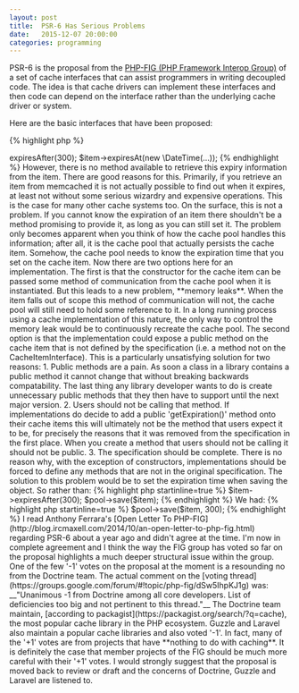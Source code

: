 ```yaml
---
layout: post
title:  PSR-6 Has Serious Problems
date:   2015-12-07 20:00:00
categories: programming
---
```


PSR-6 is the proposal from the [PHP-FIG (PHP Framework Interop Group)](http://www.php-fig.org/) of a set of cache interfaces that can assist programmers in writing decoupled code. The idea is that cache drivers can implement these interfaces and then code can depend on the interface rather than the underlying cache driver or system.

Here are the basic interfaces that have been proposed:

{% highlight php %}
<?php

namespace Psr\Cache;

interface CacheItemPoolInterface
{
    public function getItem($key);
    public function getItems(array $keys = array());
    public function hasItem($key);
    public function clear();
    public function deleteItem($key);
    public function deleteItems(array $keys);
    public function save(CacheItemInterface $item);
    public function saveDeferred(CacheItemInterface $item);
    public function commit();
}

interface CacheItemInterface
{
    public function getKey();
    public function get();
    public function isHit();
    public function set($value);
    public function expiresAt($expiration);
    public function expiresAfter($time);
}

interface CacheException {}

interface InvalidArgumentException extends CacheException {}
{% endhighlight %}

### Problem 1

The first problem is with the last two interfaces. They not make it clear that they are interfaces and **they also pretend to be exception classes**. This might provide a minor irritation to anyone implementing the interface, but to the user it should not be a problem. You can still catch it the same, right?

The exception system in PHP was **designed to be extended**. The issue here is that there is no guarantee that a class implenting the **InvalidArgumentException** interface defined by the proposal will also extend the root **InvalidArgumentException** class defined by PHP.

This leads to the ridiculous situation where the following situation is not only plausible, but completely in agreement with the specification:

{% highlight php startinline=true %}
if (
     $exception instanceof Psr\Cache\InvalidArgumentException &&
    !$exception instanceof \InvalidArgumentException
) {
    echo 'Huh?';
}
{% endhighlight %}

If you wanted to guarantee catching all invalid argument exceptions in a block of code you would need to do this:

{% highlight php startinline=true %}
try {
    // code
} catch (Psr\Cache\InvalidArgumentException $exception) {
    // invalid argument exception logic
} catch (\InvalidArgumentException $exception) {
    // invalid argument exception logic again
} // ...
{% endhighlight %}

This might not sound so significant, but I cannot for the life of me understand why the proposal decided to use interfaces in the first place. It doesn't appear to solve any problems and it actually creates one.

### Problem 2

On the interfaces it is possible to set a time to live on a cache item using the following methods;

{% highlight php startinline=true %}
$item->expiresAfter(300);
$item->expiresAt(new \DateTime(...));
{% endhighlight %}

However, there is no method available to retrieve this expiry information from the item. There are good reasons for this. Primarily, if you retrieve an item from memcached it is not actually possible to find out when it expires, at least not without some serious wizardry and expensive operations. This is the case for many other cache systems too.

On the surface, this is not a problem. If you cannot know the expiration of an item there shouldn't be a method promising to provide it, as long as you can still set it.

The problem only becomes apparent when you think of how the cache pool handles this information; after all, it is the cache pool that actually persists the cache item. Somehow, the cache pool needs to know the expiration time that you set on the cache item.

Now there are two options here for an implementation.

The first is that the constructor for the cache item can be passed some method of communication from the cache pool when it is instantiated. But this leads to a new problem, **memory leaks**. When the item falls out of scope this method of communication will not, the cache pool will still need to hold some reference to it. In a long running process using a cache implementation of this nature, the only way to control the memory leak would be to continuously recreate the cache pool.

The second option is that the implementation could expose a public method on the cache item that is not defined by the specification (i.e. a method not on the CacheItemInterface). This is a particularly unsatisfying solution for two reasons:

1. Public methods are a pain. As soon a class in a library contains a public method it cannot change that without breaking backwards compatability. The last thing any library developer wants to do is create unnecessary public methods that they then have to support until the next major version.

2. Users should not be calling that method. If implementations do decide to add a public 'getExpiration()' method onto their cache items this will ultimately not be the method that users expect it to be, for precisely the reasons that it was removed from the specification in the first place. When you create a method that users should not be calling it should not be public.

3. The specification should be complete. There is no reason why, with the exception of constructors, implementations should be forced to define any methods that are not in the original specification.

The solution to this problem would be to set the expiration time when saving the object. So rather than:

{% highlight php startinline=true %}
$item->expiresAfter(300);
$pool->save($item);
{% endhighlight %}

We had:

{% highlight php startinline=true %}
$pool->save($item, 300);
{% endhighlight %}

I read Anthony Ferrara's [Open Letter To PHP-FIG](http://blog.ircmaxell.com/2014/10/an-open-letter-to-php-fig.html) regarding PSR-6 about a year ago and didn't agree at the time. I'm now in complete agreement and I think the way the FIG group has voted so far on the proposal highlights a much deeper structural issue within the group.

One of the few '-1' votes on the proposal at the moment is a resounding no from the Doctrine team. The actual comment on the [voting thread](https://groups.google.com/forum/#!topic/php-fig/dSw5IhpKJ1g) was:

__"Unanimous -1 from Doctrine among all core developers. List of deficiencies too big and not pertinent to this thread."__

The Doctrine team maintain, [according to packagist](https://packagist.org/search/?q=cache), the most popular cache library in the PHP ecosystem. Guzzle and Laravel also maintain a popular cache libraries and also voted '-1'. In fact, many of the '+1' votes are from projects that have **nothing to do with caching**.

It is definitely the case that member projects of the FIG should be much more careful with their '+1' votes. I would strongly suggest that the proposal is moved back to review or draft and the concerns of Doctrine, Guzzle and Laravel are listened to.
